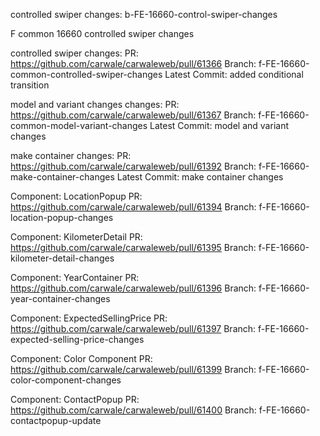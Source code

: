 

controlled swiper changes:
b-FE-16660-control-swiper-changes


F common 16660 controlled swiper changes

controlled swiper changes:
PR: https://github.com/carwale/carwaleweb/pull/61366
Branch: f-FE-16660-common-controlled-swiper-changes
Latest Commit: added conditional transition


model and variant changes changes:
PR: https://github.com/carwale/carwaleweb/pull/61367
Branch: f-FE-16660-common-model-variant-changes
Latest Commit: model and variant changes


make container changes:
PR: https://github.com/carwale/carwaleweb/pull/61392
Branch: f-FE-16660-make-container-changes
Latest Commit: make container changes



Component: LocationPopup
PR: https://github.com/carwale/carwaleweb/pull/61394
Branch: f-FE-16660-location-popup-changes


Component: KilometerDetail
PR: https://github.com/carwale/carwaleweb/pull/61395
Branch: f-FE-16660-kilometer-detail-changes

Component: YearContainer
PR: https://github.com/carwale/carwaleweb/pull/61396
Branch: f-FE-16660-year-container-changes


Component: ExpectedSellingPrice
PR: https://github.com/carwale/carwaleweb/pull/61397
Branch: f-FE-16660-expected-selling-price-changes


Component: Color Component
PR: https://github.com/carwale/carwaleweb/pull/61399
Branch: f-FE-16660-color-component-changes


Component: ContactPopup
PR: https://github.com/carwale/carwaleweb/pull/61400
Branch: f-FE-16660-contactpopup-update




